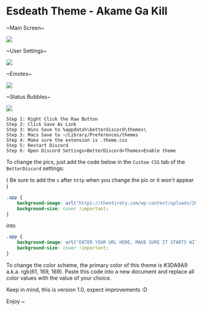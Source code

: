 # Esdeath Theme - Akame Ga Kill
~Main Screen~

<img src="http://i.imgur.com/wrgmZvv.jpg"/>

~User Settings~

<img src="http://i.imgur.com/kmV3plU.jpg"/>

~Emotes~

<img src="http://i.imgur.com/eJoNsmY.png"/>

~Status Bubbles~

<img src="http://i.imgur.com/lHlb6eM.gif"/>


```
Step 1: Right Click the Raw Button
Step 2: Click Save As Link
Step 3: Wins Save to %appdata%\betterdiscord\themes\ 
Step 3: Macs Save to ~/Library/Preferences/themes 
Step 4: Make sure the extension is .theme.css
Step 5: Restart Discord
Step 6: Open Discord Settings>BetterDiscord>Themes>Enable theme
```

To change the pics, just add the code below in the `Custom CSS` tab of the `BetterDiscord` settings:

( Be sure to add the `s` after `http` when you change the pic or it won't appear )
```css
.app {
    background-image: url("https://thentirety.com/wp-content/uploads/2015/09/esdeath-frozen-swords-anime-girl-akame-ga-kill-1920x1080.jpg") !important;
    background-size: cover !important;
}
```
into
```css
.app {
    background-image: url("ENTER YOUR URL HERE, MAKE SURE IT STARTS WITH HTTPS://") !important;
    background-size: cover !important;
}

```

To change the color scheme, the primary color of this theme is #3DA9A9 a.k.a. rgb(61, 169, 169).
Paste this code into a new document and replace all color values with the value of your choice.


Keep in mind, this is version 1.0, expect improvements :D

Enjoy ~
